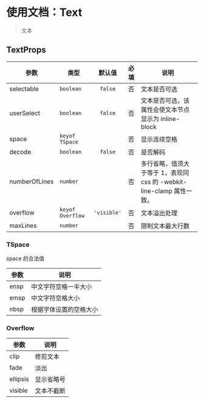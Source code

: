 # 使用文档：Text
> 文本

## TextProps

| 参数 | 类型 | 默认值 | 必填 | 说明 |
| --- | --- | :---: | :---: | --- |
| selectable | `boolean` | `false` | 否 | 文本是否可选 |
| userSelect | `boolean` | `false` | 否 | 文本是否可选，该属性会使文本节点显示为 inline-block |
| space | `keyof TSpace` |  | 否 | 显示连续空格 |
| decode | `boolean` | `false` | 否 | 是否解码 |
| numberOfLines | `number` |  | 否 | 多行省略，值须大于等于 1，表现同 css 的 -webkit-line-clamp 属性一致。 |
| overflow | `keyof Overflow` | `'visible'` | 否 | 文本溢出处理 |
| maxLines | `number` |  | 否 | 限制文本最大行数 |

### TSpace

space 的合法值

| 参数 | 说明 |
| --- | --- |
| ensp | 中文字符空格一半大小 |
| emsp | 中文字符空格大小 |
| nbsp | 根据字体设置的空格大小 |

### Overflow

| 参数 | 说明 |
| --- | --- |
| clip | 修剪文本 |
| fade | 淡出 |
| ellipsis | 显示省略号 |
| visible | 文本不截断 |